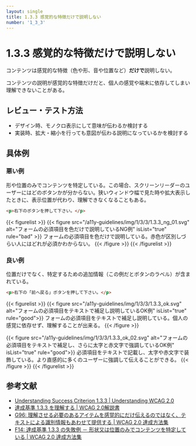 ```yaml
---
layout: single
title: 1.3.3 感覚的な特徴だけで説明しない
number: '1_3_3'
---
```


# 1.3.3 感覚的な特徴だけで説明しない

コンテンツは感覚的な特徴（色や形、音や位置など）**だけで**説明しない。

コンテンツの説明が感覚的な特徴だけだと、個人の感覚や端末に依存してしまい理解できないことがある。

## レビュー・テスト方法

- デザイン時、モノクロ表示にして意味が伝わるか検討する
- 実装時、拡大・縮小を行っても意図が伝わる説明になっているかを検討する

## 具体例

### 悪い例

形や位置のみでコンテンツを特定している。この場合、スクリーンリーダーのユーザーにはどのボタンかが分からない。狭いウィンドウ幅で見た時や拡大表示したときに、表示位置が代わり、理解できなくなることもある。

```html
<p>右下のボタンを押して下さい。</p>
```

{{< figurelist >}}
  {{< figure
    src="/a11y-guidelines/img/1/3/3/1.3.3_ng_01.svg"
    alt="フォームの必須項目を色だけで説明しているNG例"
    isList="true"
    rule="bad" >}}
    フォームの必須項目を色だけで説明している。赤色が区別しづらい人にはどれが必須かわからない。
  {{< /figure >}}
{{< /figurelist >}}

### 良い例

位置だけでなく、特定するための追加情報（この例だとボタンのラベル）が含まれている。

```html
<p>右下の「前へ戻る」ボタンを押して下さい。</p>
```

{{< figurelist >}}
  {{< figure
    src="/a11y-guidelines/img/1/3/3/1.3.3_ok.svg"
    alt="フォームの必須項目をテキストで補足し説明しているOK例"
    isList="true"
    rule="good">}}
    フォームの必須項目をテキストで補足し説明している。個人の感覚に依存せず、理解することが出来る。
  {{< /figure >}}

  {{< figure
    src="/a11y-guidelines/img/1/3/3/1.3.3_ok_02.svg"
    alt="フォームの必須項目をテキストで補足し、さらに太字と赤文字で強調しているOK例"
    isList="true"
    rule="good">}}
    必須項目をテキストで記載し、太字や赤文字で装飾している。より直感的に多くのユーザーに強調して伝えることができる。
  {{< /figure >}}
{{< /figurelist >}}

## 参考文献

- [Understanding Success Criterion 1.3.3 | Understanding WCAG 2.0](https://www.w3.org/TR/UNDERSTANDING-WCAG20/content-structure-separation-understanding.html)
- [達成基準 1.3.3 を理解する | WCAG 2.0解説書](https://waic.jp/docs/UNDERSTANDING-WCAG20/content-structure-separation-understanding.html)
- [G96: 理解させる必要のあるアイテムを感覚的にだけ伝えるのではなく、テキストによる識別情報もあわせて提供する | WCAG 2.0 達成方法集](https://waic.jp/docs/WCAG-TECHS/G96.html)
- [F14: 達成基準 1.3.3 の失敗例 － 形状又は位置のみでコンテンツを特定している | WCAG 2.0 達成方法集](https://waic.jp/docs/WCAG-TECHS/F14.html)
